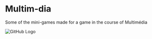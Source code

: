 # Multim-dia
Some of the mini-games made for a game in the course of Multimédia

![GitHub Logo](/Puzzle/Images/image0.png)
